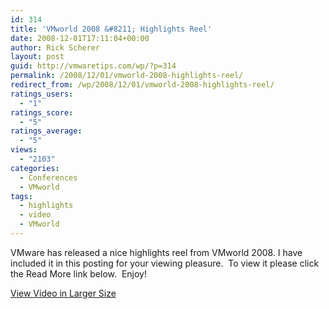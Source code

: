 ```yaml
---
id: 314
title: 'VMworld 2008 &#8211; Highlights Reel'
date: 2008-12-01T17:11:04+00:00
author: Rick Scherer
layout: post
guid: http://vmwaretips.com/wp/?p=314
permalink: /2008/12/01/vmworld-2008-highlights-reel/
redirect_from: /wp/2008/12/01/vmworld-2008-highlights-reel/
ratings_users:
  - "1"
ratings_score:
  - "5"
ratings_average:
  - "5"
views:
  - "2103"
categories:
  - Conferences
  - VMworld
tags:
  - highlights
  - video
  - VMworld
---
```

VMware has released a nice highlights reel from VMworld 2008. I have included it in this posting for your viewing pleasure.  To view it please click the Read More link below.  Enjoy!

<!--more-->


  
<a href="http://download3.vmware.com/vmworld/2008/vmworld2008_highlights.html" target="_blank">View Video in Larger Size</a>